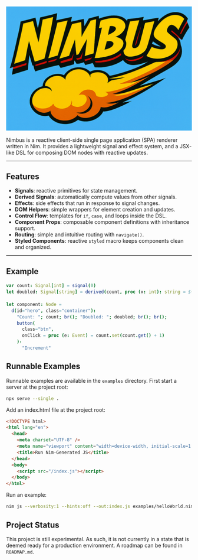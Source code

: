 ![Nimbus Logo](./src/assets/nimbus_logo.png)

Nimbus is a reactive client-side single page application (SPA) renderer written in Nim. It provides a lightweight signal and effect system, and a JSX-like DSL for composing DOM nodes with reactive updates.

---

## Features

- **Signals**: reactive primitives for state management.
- **Derived Signals**: automatically compute values from other signals.
- **Effects**: side effects that run in response to signal changes.
- **DOM Helpers**: simple wrappers for element creation and updates.
- **Control Flow**: templates for `if`, `case`, and loops inside the DSL.
- **Component Props**: composable component definitions with inheritance support.
- **Routing**: simple and intuitive routing with `navigate()`.
- **Styled Components**: reactive `styled` macro keeps components clean and organized.

---

## Example

```nim
var count: Signal[int] = signal(0)
let doubled: Signal[string] = derived(count, proc (x: int): string = $(x*2))

let component: Node =
  d(id="hero", class="container"):
    "Count: "; count; br(); "Doubled: "; doubled; br(); br();
    button(
      class="btn",
      onClick = proc (e: Event) = count.set(count.get() + 1)
    ):
      "Increment"
```

## Runnable Examples

Runnable examples are available in the `examples` directory. First start a server at the project root:

```bash
npx serve --single .
```

Add an index.html file at the project root:

```html
<!DOCTYPE html>
<html lang="en">
  <head>
    <meta charset="UTF-8" />
    <meta name="viewport" content="width=device-width, initial-scale=1.0" />
    <title>Run Nim-Generated JS</title>
  </head>
  <body>
    <script src="/index.js"></script>
  </body>
</html>
```

Run an example:

```bash
nim js --verbosity:1 --hints:off --out:index.js examples/helloWorld.nim
```

## Project Status

This project is still experimental. As such, it is not currently in a state that is deemed
ready for a production environment. A roadmap can be found in `ROADMAP.md`.

